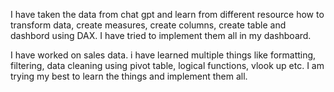 I have taken the data from chat gpt and learn from different resource how to transform data, create measures, create columns, create table and dashbord using DAX. I have tried to implement them all in my dashboard.

I have worked on sales data. i have learned multiple things like formatting, filtering, data cleaning using pivot table, logical functions, vlook up etc.
I am trying my best to learn the things and implement them all.

